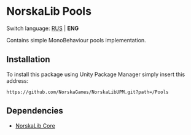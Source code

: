 # NorskaLib Pools
Switch language: [RUS](https://github.com/NorskaGames/NorskaLibUPM/blob/master/Pools/README.ru.md) | **ENG**

Contains simple MonoBehaviour pools implementation.

## Installation
To install this package using Unity Package Manager simply insert this address:
```
https://github.com/NorskaGames/NorskaLibUPM.git?path=/Pools
```
## Dependencies
* [NorskaLib Core](https://github.com/NorskaGames/NorskaLibUPM/tree/master/Core)
